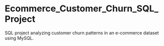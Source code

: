 # Ecommerce_Customer_Churn_SQL_Project
SQL project analyzing customer churn patterns in an e-commerce dataset using MySQL.
